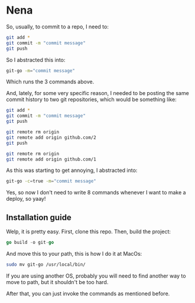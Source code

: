 # Nena

So, usually, to commit to a repo, I need to:

```bash
git add *
git commit -m "commit message"
git push
```

So I abstracted this into:

```bash
git-go -m="commit message"
```

Which runs the 3 commands above.

And, lately, for some very specific reason, I needed to be posting the same commit history to two git repositories, which would be something like:

```bash
git add *
git commit -m "commit message"
git push

git remote rm origin
git remote add origin github.com/2
git push

git remote rm origin
git remote add origin github.com/1
```

As this was starting to get annoying, I abstracted into:

```bash
git-go -c=true -m="commit message"
```

Yes, so now I don't need to write 8 commands whenever I want to make a deploy, so yaay!

## Installation guide

Welp, it is pretty easy. First, clone this repo. Then, build the project:

```go
go build -o git-go
```

And move this to your path, this is how I do it at MacOs:

```bash
sudo mv git-go /usr/local/bin/
```

If you are using another OS, probably you will need to find another way to move to path, but it shouldn't be too hard.

After that, you can just invoke the commands as mentioned before.
